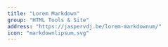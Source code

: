 ```yaml
---
title: "Lorem Markdown"
group: "HTML Tools & Site"
address: "https://jaspervdj.be/lorem-markdownum/"
icon: "markdownlipsum.svg"
---
```


